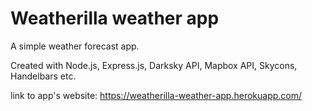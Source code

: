 # Weatherilla weather app

A simple weather forecast app. 

Created with Node.js, Express.js, Darksky API, Mapbox API, Skycons, Handelbars etc. 

link to app's website: https://weatherilla-weather-app.herokuapp.com/
